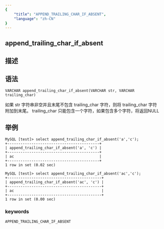 ```yaml
---
{
    "title": "APPEND_TRAILING_CHAR_IF_ABSENT",
    "language": "zh-CN"
}
---
```


## append_trailing_char_if_absent

## 描述

## 语法

`VARCHAR append_trailing_char_if_absent(VARCHAR str, VARCHAR trailing_char)`

如果 str 字符串非空并且末尾不包含 trailing_char 字符，则将 trailing_char 字符附加到末尾。
trailing_char 只能包含一个字符，如果包含多个字符，将返回NULL

## 举例

```
MySQL [test]> select append_trailing_char_if_absent('a','c');
+------------------------------------------+
| append_trailing_char_if_absent('a', 'c') |
+------------------------------------------+
| ac                                       |
+------------------------------------------+
1 row in set (0.02 sec)

MySQL [test]> select append_trailing_char_if_absent('ac','c');
+-------------------------------------------+
| append_trailing_char_if_absent('ac', 'c') |
+-------------------------------------------+
| ac                                        |
+-------------------------------------------+
1 row in set (0.00 sec)
```

### keywords

    APPEND_TRAILING_CHAR_IF_ABSENT
